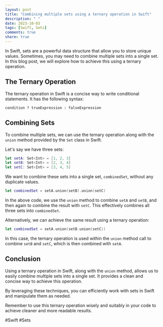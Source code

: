 ```yaml
---
layout: post
title: "Combining multiple sets using a ternary operation in Swift"
description: " "
date: 2023-10-03
tags: [Swift, Sets]
comments: true
share: true
---
```


In Swift, sets are a powerful data structure that allow you to store unique values. Sometimes, you may need to combine multiple sets into a single set. In this blog post, we will explore how to achieve this using a ternary operation.

## The Ternary Operation

The ternary operation in Swift is a concise way to write conditional statements. It has the following syntax:

```
condition ? trueExpression : falseExpression
```

## Combining Sets

To combine multiple sets, we can use the ternary operation along with the `union` method provided by the `Set` class in Swift.

Let's say we have three sets:

```swift
let setA: Set<Int> = [1, 2, 3]
let setB: Set<Int> = [2, 3, 4]
let setC: Set<Int> = [3, 4, 5]
```

We want to combine these sets into a single set, `combinedSet`, without any duplicate values.

```swift
let combinedSet = setA.union(setB).union(setC)
```

In the above code, we use the `union` method to combine `setA` and `setB`, and then again to combine the result with `setC`. This effectively combines all three sets into `combinedSet`.

Alternatively, we can achieve the same result using a ternary operation:

```swift
let combinedSet = setA.union(setB.union(setC))
```

In this case, the ternary operation is used within the `union` method call to combine `setB` and `setC`, which is then combined with `setA`.

## Conclusion

Using a ternary operation in Swift, along with the `union` method, allows us to easily combine multiple sets into a single set. It provides a clean and concise way to achieve this operation. 

By leveraging these techniques, you can efficiently work with sets in Swift and manipulate them as needed.

Remember to use this ternary operation wisely and suitably in your code to achieve cleaner and more readable results.

#Swift #Sets